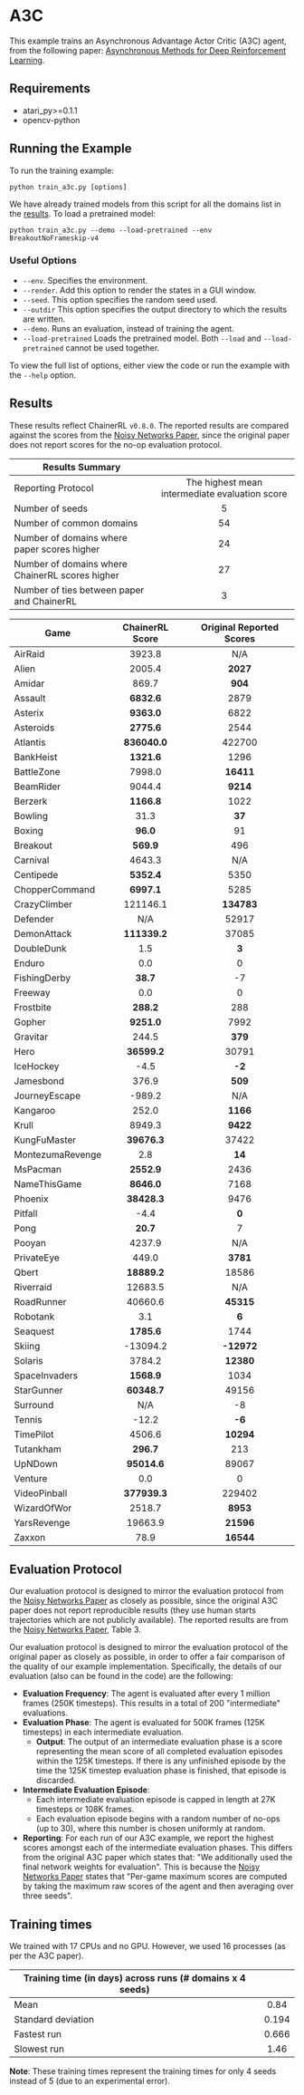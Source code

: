 # A3C
This example trains an Asynchronous Advantage Actor Critic (A3C) agent, from the following paper: [Asynchronous Methods for Deep Reinforcement Learning](https://arxiv.org/abs/1602.01783). 

## Requirements

- atari_py>=0.1.1
- opencv-python

## Running the Example

To run the training example:
```
python train_a3c.py [options]
```

We have already trained models from this script for all the domains list in the [results](#Results). To load a pretrained model:
```
python train_a3c.py --demo --load-pretrained --env BreakoutNoFrameskip-v4
```

### Useful Options
- `--env`. Specifies the environment. 
- `--render`. Add this option to render the states in a GUI window.
- `--seed`. This option specifies the random seed used.
- `--outdir` This option specifies the output directory to which the results are written.
- `--demo`. Runs an evaluation, instead of training the agent.
- `--load-pretrained` Loads the pretrained model. Both `--load` and `--load-pretrained` cannot be used together.

To view the full list of options, either view the code or run the example with the `--help` option.


## Results
These results reflect ChainerRL  `v0.8.0`. The reported results are compared against the scores from the [Noisy Networks Paper](https://arxiv.org/abs/1706.10295), since the original paper does not report scores for the no-op evaluation protocol.

| Results Summary ||
| ------------- |:-------------:|
| Reporting Protocol | The highest mean intermediate evaluation score |
| Number of seeds | 5 |
| Number of common domains | 54 |
| Number of domains where paper scores higher | 24 |
| Number of domains where ChainerRL scores higher | 27 |
| Number of ties between paper and ChainerRL | 3 | 


| Game        | ChainerRL Score           | Original Reported Scores |
| ------------- |:-------------:|:-------------:|
| AirRaid | 3923.8| N/A|
| Alien | 2005.4| **2027**|
| Amidar | 869.7| **904**|
| Assault | **6832.6**| 2879|
| Asterix | **9363.0**| 6822|
| Asteroids | **2775.6**| 2544|
| Atlantis | **836040.0**| 422700|
| BankHeist | **1321.6**| 1296|
| BattleZone | 7998.0| **16411**|
| BeamRider | 9044.4| **9214**|
| Berzerk | **1166.8**| 1022|
| Bowling | 31.3| **37**|
| Boxing | **96.0**| 91|
| Breakout | **569.9**| 496|
| Carnival | 4643.3| N/A|
| Centipede | **5352.4**| 5350|
| ChopperCommand | **6997.1**| 5285|
| CrazyClimber | 121146.1| **134783**|
| Defender | N/A| 52917|
| DemonAttack | **111339.2**| 37085|
| DoubleDunk | 1.5| **3**|
| Enduro | 0.0| 0|
| FishingDerby | **38.7**| -7|
| Freeway | 0.0| 0|
| Frostbite | **288.2**| 288|
| Gopher | **9251.0**| 7992|
| Gravitar | 244.5| **379**|
| Hero | **36599.2**| 30791|
| IceHockey | -4.5| **-2**|
| Jamesbond | 376.9| **509**|
| JourneyEscape | -989.2| N/A|
| Kangaroo | 252.0| **1166**|
| Krull | 8949.3| **9422**|
| KungFuMaster | **39676.3**| 37422|
| MontezumaRevenge | 2.8| **14**|
| MsPacman | **2552.9**| 2436|
| NameThisGame | **8646.0**| 7168|
| Phoenix | **38428.3**| 9476|
| Pitfall | -4.4| **0**|
| Pong | **20.7**| 7|
| Pooyan | 4237.9| N/A|
| PrivateEye | 449.0| **3781**|
| Qbert | **18889.2**| 18586|
| Riverraid | 12683.5| N/A|
| RoadRunner | 40660.6| **45315**|
| Robotank | 3.1| **6**|
| Seaquest | **1785.6**| 1744|
| Skiing | -13094.2| **-12972**|
| Solaris | 3784.2| **12380**|
| SpaceInvaders | **1568.9**| 1034|
| StarGunner | **60348.7**| 49156|
| Surround | N/A| -8|
| Tennis | -12.2| **-6**|
| TimePilot | 4506.6| **10294**|
| Tutankham | **296.7**| 213|
| UpNDown | **95014.6**| 89067|
| Venture | 0.0| 0|
| VideoPinball | **377939.3**| 229402|
| WizardOfWor | 2518.7| **8953**|
| YarsRevenge | 19663.9| **21596**|
| Zaxxon | 78.9| **16544**|


## Evaluation Protocol

Our evaluation protocol is designed to mirror the evaluation protocol from the [Noisy Networks Paper](https://arxiv.org/abs/1706.10295) as closely as possible, since the original A3C paper does not report reproducible results (they use human starts trajectories which are not publicly available). The reported results are from the [Noisy Networks Paper](https://arxiv.org/abs/1706.10295), Table 3.

Our evaluation protocol is designed to mirror the evaluation protocol of the original paper as closely as possible, in order to offer a fair comparison of the quality of our example implementation. Specifically, the details of our evaluation (also can be found in the code) are the following:

- **Evaluation Frequency**: The agent is evaluated after every 1 million frames (250K timesteps). This results in a total of 200 "intermediate" evaluations.
- **Evaluation Phase**: The agent is evaluated for 500K frames (125K timesteps) in each intermediate evaluation. 
	- **Output**: The output of an intermediate evaluation phase is a score representing the mean score of all completed evaluation episodes within the 125K timesteps. If there is any unfinished episode by the time the 125K timestep evaluation phase is finished, that episode is discarded.
- **Intermediate Evaluation Episode**: 
	- Each intermediate evaluation episode is capped in length at 27K timesteps or 108K frames.
	- Each evaluation episode begins with a random number of no-ops (up to 30), where this number is chosen uniformly at random.
- **Reporting**: For each run of our A3C example, we report the highest scores amongst each of the intermediate evaluation phases. This differs from the original A3C paper which states that: "We additionally used the final network weights for evaluation". This is because the [Noisy Networks Paper](https://arxiv.org/abs/1706.10295) states that "Per-game maximum scores are computed by taking the maximum raw scores of the agent and then averaging over three seeds".


## Training times

We trained with 17 CPUs and no GPU. However, we used 16 processes (as per the A3C paper).


| Training time (in days) across runs (# domains x 4 seeds) | |
| ------------- |:-------------:|
| Mean        |  0.84 |
| Standard deviation | 0.194|
| Fastest run | 0.666|
| Slowest run | 1.46|

**Note**: These training times represent the training times for only 4 seeds instead of 5 (due to an experimental error).

				